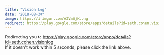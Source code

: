 ```yaml
---
title: "Vision Log"
date: "2018-08-30"
image: https://i.imgur.com/AZVmOjK.png
redirect: https://play.google.com/store/apps/details?id=seth.cohen.visionlog
---
```


Redirecting you to https://play.google.com/store/apps/details?id=seth.cohen.visionlog
<br/>
If it doesn't work within 5 seconds, please click the link above.